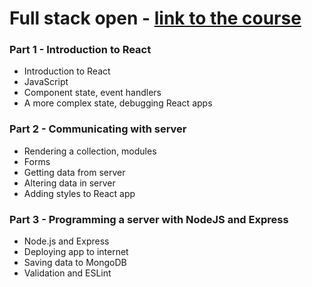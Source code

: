 # Full stack open - [link to the course](https://fullstackopen.com/en/)

### Part 1 - Introduction to React

- Introduction to React
- JavaScript
- Component state, event handlers
- A more complex state, debugging React apps

### Part 2 - Communicating with server

- Rendering a collection, modules
- Forms
- Getting data from server
- Altering data in server
- Adding styles to React app

### Part 3 - Programming a server with NodeJS and Express

- Node.js and Express
- Deploying app to internet
- Saving data to MongoDB
- Validation and ESLint
